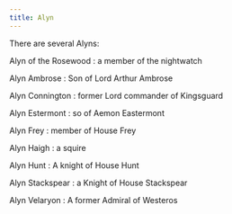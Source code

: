 ```yaml
---
title: Alyn
---
```


There are several Alyns:

Alyn of the Rosewood : a member of the nightwatch

Alyn Ambrose : Son of Lord Arthur Ambrose

Alyn Connington : former Lord commander of Kingsguard

Alyn Estermont : so of Aemon Eastermont

Alyn Frey : member of House Frey

Alyn Haigh : a squire

Alyn Hunt : A knight of House Hunt

Alyn Stackspear : a Knight of House Stackspear

Alyn Velaryon : A former Admiral of Westeros


